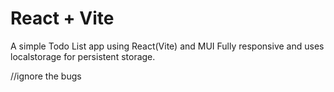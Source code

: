# React + Vite

A simple Todo List app using React(Vite) and MUI Fully responsive and uses localstorage for persistent storage.

//ignore the bugs 